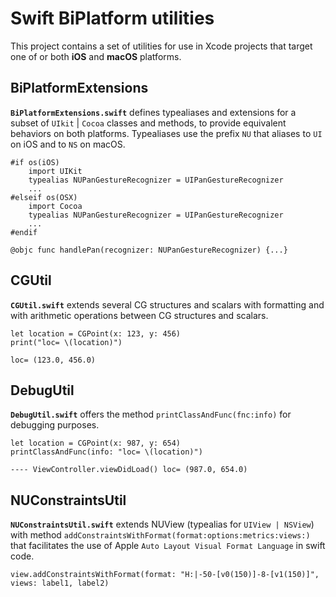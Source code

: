 #  Swift BiPlatform utilities

This project contains a set of utilities for use in Xcode projects that target one of or both **iOS** and **macOS** platforms.

## BiPlatformExtensions

**`BiPlatformExtensions.swift`** defines typealiases and extensions for a subset of `UIkit` | `Cocoa` classes and methods, to provide equivalent behaviors on both platforms. Typealiases use the prefix `NU` that aliases to `UI` on iOS and to `NS` on macOS.

```
#if os(iOS)
    import UIKit
    typealias NUPanGestureRecognizer = UIPanGestureRecognizer
    ...
#elseif os(OSX)
    import Cocoa
    typealias NUPanGestureRecognizer = UIPanGestureRecognizer
    ...
#endif
```
``` 
@objc func handlePan(recognizer: NUPanGestureRecognizer) {...}
```


## CGUtil

**`CGUtil.swift`** extends several CG structures and scalars with formatting and with arithmetic operations between CG structures and scalars.

``` 
let location = CGPoint(x: 123, y: 456)
print("loc= \(location)")
```
``` 
loc= (123.0, 456.0)
```

## DebugUtil
**`DebugUtil.swift`** offers the method `printClassAndFunc(fnc:info)` for debugging purposes.
``` 
let location = CGPoint(x: 987, y: 654)
printClassAndFunc(info: "loc= \(location)")
```
``` 
---- ViewController.viewDidLoad() loc= (987.0, 654.0)
```
## NUConstraintsUtil
**`NUConstraintsUtil.swift`**  extends NUView (typealias for `UIView | NSView`) with method `addConstraintsWithFormat(format:options:metrics:views:)` that facilitates the use of Apple `Auto Layout Visual Format Language` in swift code.
```
view.addConstraintsWithFormat(format: "H:|-50-[v0(150)]-8-[v1(150)]", views: label1, label2)
```

